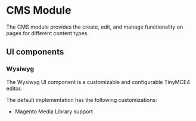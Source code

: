 # CMS Module

The CMS module provides the create, edit, and manage functionality on pages for different content types.

## UI components

### Wysiwyg

The Wysiwyg UI component is a customizable and configurable TinyMCE4 editor.

The default implementation has the following customizations:

* Magento Media Library support